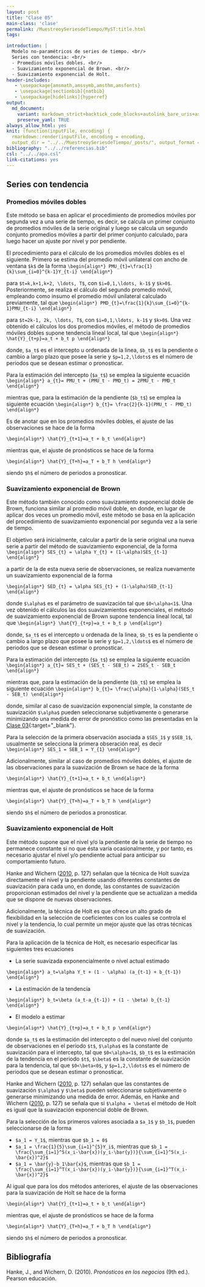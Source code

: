 ```yaml
---
layout: post
title: "Clase 05"
main-class: 'clase'
permalink: /MuestreoySeriesdeTiempo/MyST:title.html
tags:

introduction: |
  Modelo no-paramétricos de series de tiempo. <br/>
  Series con tendencia: <br/>
  - Promedios móviles dobles. <br/>
  - Suavizamiento exponencial de Brown. <br/>
  - Suavizamiento exponencial de Holt.
header-includes:
   - \usepackage{amsmath,amssymb,amsthm,amsfonts}
   - \usepackage[sectionbib]{natbib}
   - \usepackage[hidelinks]{hyperref}
output:
  md_document:
    variant: markdown_strict+backtick_code_blocks+autolink_bare_uris+ascii_identifiers+tex_math_single_backslash
    preserve_yaml: TRUE
always_allow_html: yes   
knit: (function(inputFile, encoding) {
  rmarkdown::render(inputFile, encoding = encoding,
  output_dir = "../../MuestreoySeriesdeTiempo/_posts/", output_format = "all"  ) })
bibliography: "../../referencias.bib"
csl: "../../apa.csl"
link-citations: yes
---
```








Series con tendencia
--------------------

### Promedios móviles dobles

Este método se basa en aplicar el procedimiento de promedios móviles por
segunda vez a una serie de tiempo, es decir, se calcula un primer
conjunto de promedios móviles de la serie original y luego se calcula un
segundo conjunto promedios móviles a partir del primer conjunto
calculado, para luego hacer un ajuste por nivel y por pendiente.

El procedimiento para el cálculo de los promedios móviles dobles es el
siguiente. Primero se estima del promedio móvil unilateral con ancho de
ventana `$k$` de la forma
`\begin{align*} PMU_{t}=\frac{1}{k}\sum_{i=0}^{k-1}Y_{t-i} \end{align*}`

para `$t=k,k+1,k+2, \ldots, T$`, con `$i=0,1,\ldots, k-1$` y `$k>0$`.
Posteriormente, se realiza el cálculo del segundo promedio móvil,
empleando como insumo el promedio móvil unilateral calculado
previamente, tal que
`\begin{align*} PMD_{t}=\frac{1}{k}\sum_{i=0}^{k-1}PMU_{t-i} \end{align*}`

para `$t=2k-1, 2k, \ldots, T$`, con `$i=0,1,\ldots, k-1$` y `$k>0$`. Una
vez obtenido el cálculos los dos promedios móviles, el método de
promedios móviles dobles supone tendencia lineal local, tal que
`\begin{align*} \hat{Y}_{t+p}=a_t + b_t p \end{align*}`

donde, `$a_t$` es el intercepto u ordenada de la linea, `$b_t$` es la
pendiente o cambio a largo plazo que posee la serie y `$p=1,2,\ldots$`
es el número de periodos que se desean estimar o pronosticar.

Para la estimación del intercepto (`$a_t$`) se emplea la siguiente
ecuación
`\begin{align*} a_{t}= PMU_t + (PMU_t - PMD_t) = 2PMU_t - PMD_t \end{align*}`

mientras que, para la estimación de la pendiente (`$b_t$`) se emplea la
siguiente ecuación
`\begin{align*} b_{t}= \frac{2}{k-1}(PMU_t - PMD_t) \end{align*}`

Es de anotar que en los promedios móviles dobles, el ajuste de las
observaciones se hace de la forma

`\begin{align*} \hat{Y}_{t+1}=a_t + b_t \end{align*}`

mientras que, el ajuste de pronósticos se hace de la forma

`\begin{align*} \hat{Y}_{T+h}=a_T + b_T h \end{align*}`

siendo `$h$` el número de periodos a pronosticar.

### Suavizamiento exponencial de Brown

Este método también conocido como suavizamiento exponencial doble de
Brown, funciona similar al promedio móvil doble, en donde, en lugar de
aplicar dos veces un promedio móvil, este método se basa en la
aplicación del procedimiento de suavizamiento exponencial por segunda
vez a la serie de tiempo.

El objetivo será inicialmente, calcular a partir de la serie original
una nueva serie a partir del método de suavizamiento exponencial, de la
forma
`\begin{align*} SES_{t} = \alpha Y_{t} + (1-\alpha)SES_{t-1} \end{align*}`

a partir de la de esta nueva serie de observaciones, se realiza
nuevamente un suavizamiento exponencial de la forma

`\begin{align*} SED_{t} = \alpha SES_{t} + (1-\alpha)SED_{t-1} \end{align*}`

donde `$\alpha$` es el parámetro de suavización tal que `$0<\alpha<1$`.
Una vez obtenido el cálculos las dos suavizamientos exponenciales, el
método de suavizamiento exponencial de Brown supone tendencia lineal
local, tal que `\begin{align*} \hat{Y}_{t+p}=a_t + b_t p \end{align*}`

donde, `$a_t$` es el intercepto u ordenada de la linea, `$b_t$` es la
pendiente o cambio a largo plazo que posee la serie y `$p=1,2,\ldots$`
es el número de periodos que se desean estimar o pronosticar.

Para la estimación del intercepto (`$a_t$`) se emplea la siguiente
ecuación
`\begin{align*} a_{t}= SES_t + (SES_t - SEB_t) = 2SES_t - SEB_t \end{align*}`

mientras que, para la estimación de la pendiente (`$b_t$`) se emplea la
siguiente ecuación
`\begin{align*} b_{t}= \frac{\alpha}{1-\alpha}(SES_t - SEB_t) \end{align*}`

donde, similar al caso de suavización exponencial simple, la constante
de suavización `$\alpha$` pueden seleccionarse subjetivamente o
generarse minimizando una medida de error de pronóstico como las
presentadas en la [Clase
03](../../MuestreoySeriesdeTiempo/MySTClase_05.html){:target="\_blank"}.

Para la selección de la primera observación asociada a `$SES_1$` y
`$SEB_1$`, usualmente se selecciona la primera obseración real, es decir
`\begin{align*} SES_1 = SEB_1 = Y_{1} \end{align*}`

Adicionalmente, similar al caso de promedios móviles dobles, el ajuste
de las observaciones para la suavización de Brown se hace de la forma

`\begin{align*} \hat{Y}_{t+1}=a_t + b_t \end{align*}`

mientras que, el ajuste de pronósticos se hace de la forma

`\begin{align*} \hat{Y}_{T+h}=a_T + b_T h \end{align*}`

siendo `$h$` el número de periodos a pronosticar.

### Suavizamiento exponencial de Holt

Este método supone que el nivel y/o la pendiente de la serie de tiempo
no permanece constante si no que ésta varía ocasionalmente, y por tanto,
es necesario ajustar el nivel y/o pendiente actual para anticipar su
comportamiento futuro.

Hanke and Wichern ([2010](#ref-Hanke2010), p. 127) señalan que la
técnica de Holt suaviza directamente el nivel y la pendiente usando
diferentes constantes de suavización para cada uno, en donde, las
constantes de suavización proporcionan estimados del nivel y la
pendiente que se actualizan a medida que se dispone de nuevas
observaciones.

Adicionalmente, la técnica de Holt es que ofrece un alto grado de
flexibilidad en la selección de coeficientes con los cuales se controla
el nivel y la tendencia, lo cual permite un mejor ajuste que las otras
técnicas de suavización.

Para la aplicación de la técnica de Holt, es necesario especificar las
siguientes tres ecuaciones

-   La serie suavizada exponencialmente o nivel actual estimado

`\begin{align*} a_t=\alpha Y_t + (1 - \alpha) (a_{t-1} + b_{t-1}) \end{align*}`

-   La estimación de la tendencia

`\begin{align*} b_t=\beta (a_t-a_{t-1}) + (1 - \beta) b_{t-1} \end{align*}`

-   El modelo a estimar

`\begin{align*} \hat{Y}_{t+p}=a_t + b_t p \end{align*}`

donde `$a_t$` es la estimación del intercepto o del nuevo nivel del
conjunto de observaciones en el periodo `$t$`, `$\alpha$` es la
constante de suavización para el intercepto, tal que `$0<\alpha<1$`,
`$b_t$` es la estimación de la tendencia en el periodo `$t$`, `$\beta$`
es la constante de suavización para la tendencia, tal que `$0<\beta<0$`,
y `$p=1,2,\ldots$` es el número de periodos que se desean estimar o
pronosticar.

Hanke and Wichern ([2010](#ref-Hanke2010), p. 127) señalan que las
constantes de suavización `$\alpha$` y `$\beta$` pueden seleccionarse
subjetivamente o generarse minimizando una medida de error. Además, en
Hanke and Wichern ([2010](#ref-Hanke2010), p. 127) se señala que si
`$\alpha = \beta$` el método de Holt es igual que la suavización
exponencial doble de Brown.

Para la selección de los primeros valores asociada a `$a_1$` y `$b_1$`,
pueden seleccionarse de la forma

-   `$a_1 = Y_1$`, mientras que `$b_1 = 0$`
-   `$a_1 = \frac{1}{5}\sum_{i=1}^{5}Y_i$`, mientras que
    `$b_1 = \frac{\sum_{i=1}^5(x_i-\bar{x})(y_i-\bar{y})}{\sum_{i=1}^5(x_i-\bar{x})^2}$`
-   `$a_1 = \bar{y}-b_1\bar{x}$`, mientras que
    `$b_1 = \frac{\sum_{i=1}^T(x_i-\bar{x})(y_i-\bar{y})}{\sum_{i=1}^T(x_i-\bar{x})^2}$`

Al igual que para los dos métodos anteriores, el ajuste de las
observaciones para la suavización de Holt se hace de la forma

`\begin{align*} \hat{Y}_{t+1}=a_t + b_t \end{align*}`

mientras que, el ajuste de pronósticos se hace de la forma

`\begin{align*} \hat{Y}_{T+h}=a_T + b_T h \end{align*}`

siendo `$h$` el número de periodos a pronosticar.

Bibliografía
------------

Hanke, J., and Wichern, D. (2010). *Pronósticos en los negocios* (9th
ed.). Pearson educación.
